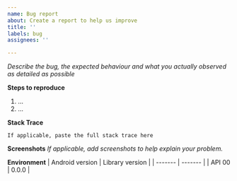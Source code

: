 ```yaml
---
name: Bug report
about: Create a report to help us improve
title: ''
labels: bug
assignees: ''

---
```


*Describe the bug, the expected behaviour and what you actually observed as detailed as possible*

**Steps to reproduce**
1. ...
2. ...

**Stack Trace**
```
If applicable, paste the full stack trace here
```

**Screenshots**
*If applicable, add screenshots to help explain your problem.*

**Environment**
| Android version | Library version | 
| ------- | ------- |
| API 00 | 0.0.0 |

